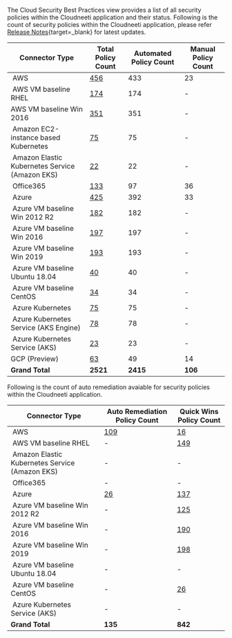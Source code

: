 
The Cloud Security Best Practices view provides a list of all security policies within the Cloudneeti application and their status. Following is the count of security policies within the Cloudneeti application, please refer [Release Notes](../../releaseNotes/2020/){target=_blank} for latest updates.


| **Connector Type​**              | **Total Policy Count​**    | **Automated Policy Count​** | **Manual Policy Count​** |
|---------------------------------|---------------------------|----------------------------|-------------------------|
|  AWS​                            | [456](../../securityPolicies/awsSecurityPolcies/)                       | 433                        | 23                      |
|  AWS​ VM baseline RHEL           | [174](../../securityPolicies/osBaseline/centOSSecurityPolcies/)                       | 174                        | -                       |
|  AWS VM baseline Win 2016​       | [351](../../securityPolicies/osBaseline/windows16SecurityPolcies/#aws)                       | 351                        | -                       |
|  Amazon EC2-instance based Kubernetes             | [75](../../securityPolicies/kubernetes/awsK8SSecurityPolcies/#ec2-instance-based-kubernetes-security-policies)                         | 75                      | -                      |
|  Amazon Elastic Kubernetes Service (Amazon EKS)             | [22](../../securityPolicies/kubernetes/awsK8SSecurityPolcies/#eks-security-policies)                         | 22                      | -                      |
|  Office365​                      | [133](../../securityPolicies/office365SecurityPolcies/)                       | 97                         | 36                      |
|  Azure​                          | [425](../../securityPolicies/azureSecurityPolcies/)                       | 392                        | 33                      |
|  Azure VM baseline Win 2012 R2​  | [182](../../http://127.0.0.1:8000/securityPolicies/osBaseline/windows12SecurityPolcies/#azure)                       | 182​                        | -                       |
|  Azure VM baseline Win 2016​     | [197](../../securityPolicies/osBaseline/windows16SecurityPolcies/)                       | 197                        | -                       |
|  Azure VM baseline Win 2019     | [193](../../securityPolicies/osBaseline/windows19SecurityPolcies/)                       | 193                        | -                       |
|  Azure VM baseline Ubuntu 18.04​ | [40](../../securityPolicies/osBaseline/ubuntuSecurityPolcies/)​                        | 40​                        | -                       |
|  Azure VM baseline CentOS​       | [34](../../securityPolicies/osBaseline/centOSSecurityPolcies/#azure)​                        | 34​                        | -                       |
|  Azure Kubernetes | [75](../../securityPolicies/kubernetes/azureK8SSecurityPolcies/#vm-based-kubernetes-security-policies)                        | 75                         | -                       |
|  Azure Kubernetes Service (AKS Engine) | [78](../../securityPolicies/kubernetes/azureK8SSecurityPolcies/#aks-engine-security-policies)                        | 78                         | -                       |
|  Azure Kubernetes Service (AKS) | [23](../../securityPolicies/kubernetes/azureK8SSecurityPolcies/#aks-security-policies)                        | 23                         | -                       |
| GCP (Preview)                         | [63](../../securityPolicies/azureSecurityPolcies/)                       | 49                        | 14                      |
| **Grand Total**​                 | **2521**​                  | **2415**​                   |                   **106**      |



Following is the count of auto remediation avaiable for security policies within the Cloudneeti application.

| **Connector Type​**              | **Auto Remediation Policy​ Count**      | **Quick Wins Policy Count**      |
|---------------------------------|---------------------------|----------------------------|     
|  AWS​                            | [109](../../remediation/awsRemediation/)       |            [16](../../remediation/awsQuickWins/)                |  
|  AWS​ VM baseline RHEL           | -                                              | [149](../../remediation/osBaseline/rhelQuickWins/)                                              |
|  Amazon Elastic Kubernetes Service (Amazon EKS)           | -                                 | -                                              |
|  Office365​                      | -                                 | -                                              |                         
|  Azure​                          | [26](../../remediation/azureAutoRemediation/) | [137](../../remediation/azureQuickWins/) |                         
|  Azure VM baseline Win 2012 R2​  | -                                 | [125](../../remediation/osBaseline/win12QuickWins/#cis-benchmark-windows-server-2012-r2-version-100)                 |          
|  Azure VM baseline Win 2016​     | -                                 | [190](../../remediation/osBaseline/win16QuickWins/#cis-benchmark-windows-server-2016-version-100)                                              |
|  Azure VM baseline Win 2019​     | -                                 | [198](](../../remediation/osBaseline/win19QuickWins/){target=_blank})                                              |
|  Azure VM baseline Ubuntu 18.04​ | -                                 | -                                              |
|  Azure VM baseline CentOS​       | -                                 | [26](../../remediation/osBaseline/centOSQuickWins/)                                             |
|  Azure Kubernetes Service (AKS)       | -                                 | -                                              |
| **Grand Total**​                 | **135**​                            | **842**                                         |     